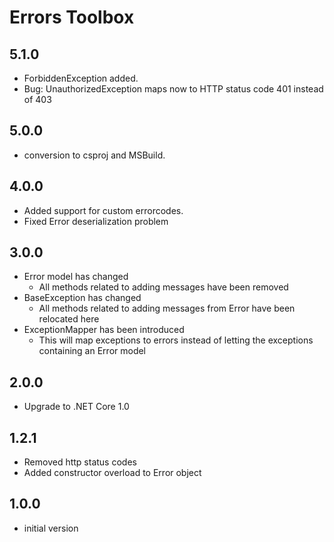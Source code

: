 # Errors Toolbox

## 5.1.0

- ForbiddenException added.
- Bug: UnauthorizedException maps now to HTTP status code 401 instead of 403

## 5.0.0

- conversion to csproj and MSBuild.

## 4.0.0
- Added support for custom errorcodes.
- Fixed Error deserialization problem 

## 3.0.0
- Error model has changed
  - All methods related to adding messages have been removed
- BaseException has changed 
  - All methods related to adding messages from Error have been relocated here 
- ExceptionMapper has been introduced
  - This will map exceptions to errors instead of letting the exceptions containing an Error model

## 2.0.0

- Upgrade to .NET Core 1.0

## 1.2.1

- Removed http status codes
- Added constructor overload to Error object

## 1.0.0

- initial version

